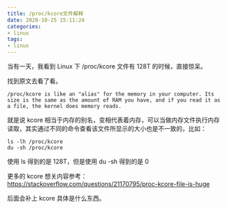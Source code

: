 ```yaml
---
title: /proc/kcore文件解释
date: 2020-10-25 15:11:24
categories:
- linux
tags:
- linux 
---
```


当有一天，我看到 Linux 下 /proc/kcore 文件有 128T 的时候，直接惊呆。

找到原文去看了看。

```
/proc/kcore is like an "alias" for the memory in your computer. Its size is the same as the amount of RAM you have, and if you read it as a file, the kernel does memory reads.
```

就是说 kcore 相当于内存的别名，变相代表着内存，可以当做内存文件执行内存读取，其实通过不同的命令查看该文件所显示的大小也是不一致的，比如：

```shell
ls -lh /proc/kcore
du -sh /proc/kcore
```

使用 ls 得到的是 128T，但是使用 du -sh 得到的是 0



更多的 kcore 想关内容参考：https://stackoverflow.com/questions/21170795/proc-kcore-file-is-huge

后面会补上 kcore 具体是什么东西。

